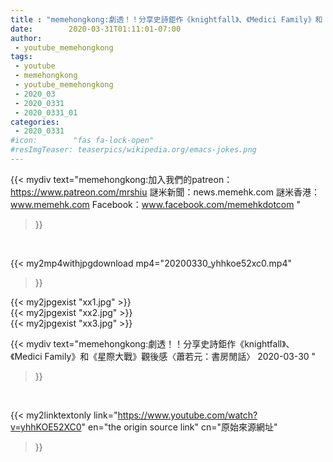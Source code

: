 ```yaml
---
title : "memehongkong:劇透！！分享史詩鉅作《knightfall》、《Medici Family》和《星際大戰》觀後感〈蕭若元：書房閒話〉 2020-03-30 "
date:        2020-03-31T01:11:01-07:00
author:
 - youtube_memehongkong
tags:
 - youtube
 - memehongkong
 - youtube_memehongkong
 - 2020_03
 - 2020_0331
 - 2020_0331_01
categories:
 - 2020_0331
#icon:        "fas fa-lock-open"
#resImgTeaser: teaserpics/wikipedia.org/emacs-jokes.png
---
```


{{< mydiv text="memehongkong:加入我們的patreon：https://www.patreon.com/mrshiu 謎米新聞：news.memehk.com 謎米香港： www.memehk.com Facebook：www.facebook.com/memehkdotcom "
>}}
<br>


{{< my2mp4withjpgdownload mp4="20200330_yhhkoe52xc0.mp4"
>}}

{{< my2jpgexist "xx1.jpg" >}}<br>
{{< my2jpgexist "xx2.jpg" >}}<br>
{{< my2jpgexist "xx3.jpg" >}}<br>



{{< mydiv text="memehongkong:劇透！！分享史詩鉅作《knightfall》、《Medici Family》和《星際大戰》觀後感〈蕭若元：書房閒話〉 2020-03-30 "
>}}
<br>

{{< my2linktextonly link="https://www.youtube.com/watch?v=yhhKOE52XC0"
en="the origin source link" cn="原始來源網址"
>}}


<br>

